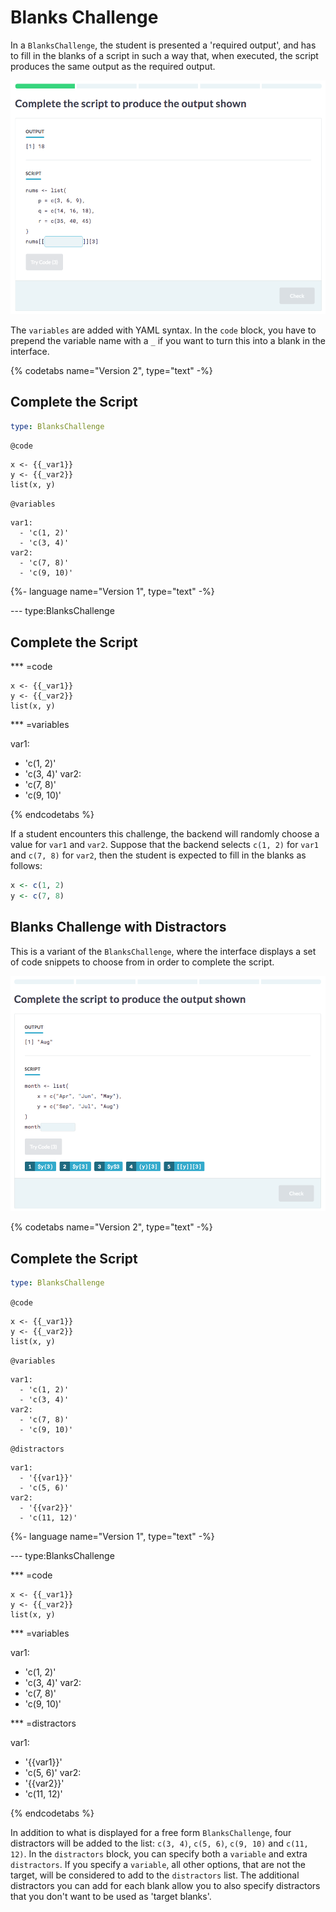 # Blanks Challenge

In a `BlanksChallenge`, the student is presented a 'required output', and has to fill in the blanks of a script in such a way that, when executed, the script produces the same output as the required output.

![Blanks Challenge](images/BlanksChallenge.png)

The `variables` are added with YAML syntax. In the `code` block, you have to prepend the variable name with a `_` if you want to turn this into a blank in the interface.


{% codetabs name="Version 2", type="text" -%}

## Complete the Script

```yaml
type: BlanksChallenge 
```

`@code`

```{r}
x <- {{_var1}}
y <- {{_var2}}
list(x, y)
```

`@variables`

```{yaml}
var1:
  - 'c(1, 2)'
  - 'c(3, 4)'
var2:
  - 'c(7, 8)'
  - 'c(9, 10)'
```

{%- language name="Version 1", type="text" -%}

--- type:BlanksChallenge

## Complete the Script

*** =code

```{r}
x <- {{_var1}}
y <- {{_var2}}
list(x, y)
```

*** =variables

var1:
  - 'c(1, 2)'
  - 'c(3, 4)'
var2:
  - 'c(7, 8)'
  - 'c(9, 10)'

{% endcodetabs %}

If a student encounters this challenge, the backend will randomly choose a value for `var1` and `var2`. Suppose that the backend selects `c(1, 2)` for `var1` and `c(7, 8)` for `var2`, then the student is expected to fill in the blanks as follows:

```r
x <- c(1, 2)
y <- c(7, 8)
```


## Blanks Challenge with Distractors

This is a variant of the `BlanksChallenge`, where the interface displays a set of code snippets to choose from in order to complete the script.

![Blanks Challenge with Distractors](images/BlanksChallengeWithDistractors.png)

{% codetabs name="Version 2", type="text" -%}

## Complete the Script

```yaml
type: BlanksChallenge 
```

`@code`

```{r}
x <- {{_var1}}
y <- {{_var2}}
list(x, y)
```

`@variables`

```{yaml}
var1:
  - 'c(1, 2)'
  - 'c(3, 4)'
var2:
  - 'c(7, 8)'
  - 'c(9, 10)'
```

`@distractors`

```{yaml}
var1:
  - '{{var1}}'
  - 'c(5, 6)'
var2:
  - '{{var2}}'
  - 'c(11, 12)'
```

{%- language name="Version 1", type="text" -%}

--- type:BlanksChallenge

*** =code

```{r}
x <- {{_var1}}
y <- {{_var2}}
list(x, y)
```

*** =variables

var1:
  - 'c(1, 2)'
  - 'c(3, 4)'
var2:
  - 'c(7, 8)'
  - 'c(9, 10)'

*** =distractors

var1:
  - '{{var1}}'
  - 'c(5, 6)'
var2:
  - '{{var2}}'
  - 'c(11, 12)'

{% endcodetabs %}


In addition to what is displayed for a free form `BlanksChallenge`, four distractors will be added to the list: `c(3, 4)`, `c(5, 6)`, `c(9, 10)` and `c(11, 12)`. In the `distractors` block, you can specify both a `variable` and extra `distractors`. If you specify a `variable`, all other options, that are not the target, will be considered to add to the `distractors` list. The additional distractors you can add for each blank allow you to also specify distractors that you don't want to be used as 'target blanks'.

